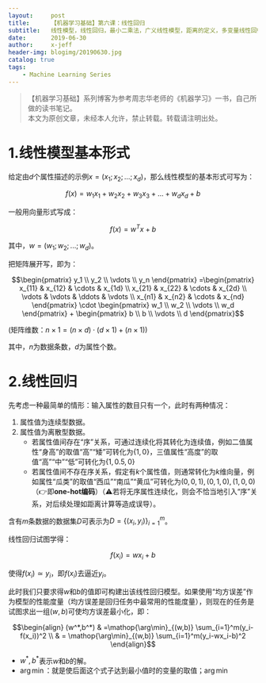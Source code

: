 ```yaml
---
layout:     post
title:      【机器学习基础】第六课：线性回归
subtitle:   线性模型，线性回归，最小二乘法，广义线性模型，距离的定义，多变量线性回归
date:       2019-06-30
author:     x-jeff
header-img: blogimg/20190630.jpg
catalog: true
tags:
    - Machine Learning Series
---
```

>【机器学习基础】系列博客为参考周志华老师的《机器学习》一书，自己所做的读书笔记。  
>本文为原创文章，未经本人允许，禁止转载。转载请注明出处。

# 1.线性模型基本形式

给定由$d$个属性描述的示例$x=(x_1;x_2;...;x_d)$，那么线性模型的基本形式可写为：

$$f(x)=w_1x_1+w_2x_2+w_3x_3+...+w_dx_d+b$$

一般用向量形式写成：

$$f(x)=w^Tx+b$$

其中，$w=(w_1;w_2;...;w_d)$。

把矩阵展开写，即为：

$$\begin{pmatrix} y_1 \\ y_2 \\ \vdots \\ y_n \end{pmatrix}  =\begin{pmatrix} x_{11} & x_{12} & \cdots & x_{1d} \\ x_{21} & x_{22} & \cdots & x_{2d} \\ \vdots & \vdots & \ddots & \vdots \\ x_{n1} & x_{n2} & \cdots & x_{nd} \end{pmatrix} \cdot \begin{pmatrix} w_1 \\ w_2 \\ \vdots \\ w_d \end{pmatrix} + \begin{pmatrix} b \\ b \\ \vdots \\ d \end{pmatrix}$$

(矩阵维数：$n\times 1=(n\times d)\cdot (d\times 1)+(n\times 1)$)

其中，$n$为数据条数，$d$为属性个数。

# 2.线性回归

先考虑一种最简单的情形：输入属性的数目只有一个，此时有两种情况：

1. 属性值为连续型数据。
2. 属性值为离散型数据。
	* 若属性值间存在“序”关系，可通过连续化将其转化为连续值，例如二值属性“身高”的取值“高”“矮”可转化为$\{1,0\}$，三值属性“高度”的取值“高”“中”“低”可转化为$\{1,0.5,0\}$
	* 若属性值间不存在序关系，假定有$k$个属性值，则通常转化为$k$维向量，例如属性“瓜类”的取值“西瓜”“南瓜”“黄瓜”可转化为$(0,0,1),(0,1,0),(1,0,0)$（👉即**one-hot编码**）（⚠️若将无序属性连续化，则会不恰当地引入“序”关系，对后续处理如距离计算等造成误导）。

含有$m$条数据的数据集$D$可表示为$D=\{(x_i,y_i)\}_{i=1}^{m}$。

线性回归试图学得：

$$f(x_i)=wx_i+b$$

使得$f(x_i)\simeq y_i$，即$f(x_i)$去逼近$y_i$。

此时我们只要求得$w$和$b$的值即可构建出该线性回归模型。如果使用“均方误差”作为模型的性能度量（均方误差是回归任务中最常用的性能度量），则现在的任务是试图求出一组$(w,b)$可使均方误差最小化，即：

$$\begin{align} (w^*,b^*) & =\mathop{\arg\min}_{(w,b)} \sum_{i=1}^m(y_i-f(x_i))^2 \\ & = \mathop{\arg\min}_{(w,b)} \sum_{i=1}^m(y_i-wx_i-b)^2 \end{align}$$

* $w^*,b^*$表示$w$和$b$的解。
* $\arg\min$：就是使后面这个式子达到最小值时的变量的取值；$\arg\min$

